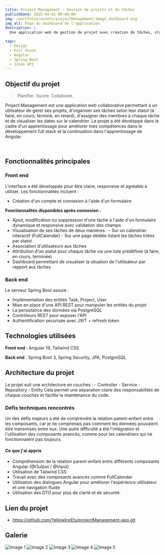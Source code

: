 ```yaml
---
title: Project Management - Gestion de projets et de tâches
publishDate: 2025-04-01 00:00:00
img: /portfolio/assets/projectManagement/image_dashboard.png
img_alt: Page du dashboard de l'application
description: |
  Une application web de gestion de projet avec création de tâches, statuts personnalisés, utilisateurs et calendrier.

tags:
  - Design
  - Full Stack
  - Angular
  - Spring Boot
  - Jikan API
---
```


## Objectif du projet

> Planifier. Suivre. Collaborer.

Project Management est une application web collaborative permettant à un utilisateur de gérer ses projets, d'organiser ses tâches selon leur statut (à faire, en cours, terminé, en retard), d'assigner des membres à chaque tâche et de visualiser les dates sur le calendrier.
Le projet a été développé dans le cadre d'un apprentissage pour améliorer mes compétences dans le développement full stack et la continuation dans l'apprentissage de Angular.

<br/>

## Fonctionnalités principales

### Front end

L'interface a été développée pour être claire, responsive et agréable à utiliser. Les fonctionnalités incluent :

- Création d'un compte et connexion à l'aide d'un formulaire

**Fonctionnalités disponibles après connexion :**

- Ajout, modification ou suppression d'une tâche à l'aide d'un formulaire dynamique et responsive avec validation des champs
- Visualisation de ses tâches de deux manières : - Sur un calendrier interactif (FullCalendar) - Sur une page dédiée listant les tâches triées par statut
- Association d'utilisateurs aux tâches
- Attribution d'un statut pour chaque tâche via une liste prédéfinie (à faire, en cours, terminée)
- Dashboard permettant de visualiser la situation de l'utilisateur par rapport aux tâches

### Back end

Le serveur Spring Boot assure :

- Implémentation des entités Task, Project, User
- Mise en place d'une API REST pour manipuler les entités du projet
- La persistance des données via PostgreSQL
- Contrôleurs REST pour exposer l'API
- Authentification sécurisée avec JWT + refresh token

## Technologies utilisées

**Front end** : Angular 19, Tailwind CSS

**Back end** : Spring Boot 3, Spring Security, JPA, PostgreSQL

## Architecture du projet

Le projet suit une architecture en couches : - Controller - Service - Repository - Entity
Cela permet une séparation claire des responsabilités de chaque couches et facilite la maintenance du code.

### Défis techniques rencontrés

Un des défis majeurs a été de comprendre la relation parent-enfant entre les composants, car je ne comprenais pas comment les données pouvaient être transmises entre eux. Une autre difficulté a été l'intégration et l'utilisation des composants avancés, comme pour les calendriers qui ne fonctionnaient pas toujours.

#### Ce que j'ai appris

- Compréhension de la relation parent-enfant entre différents composants Angular (@Output / @Input)
- Utilisation de Tailwind CSS
- Travail avec des composants avancés comme FullCalendar
- Utilisation des dialogues Angular pour améliorer l'expérience utilisateur et une navigation fluide
- Utilisation des DTO pour plus de clarté et de sécurité.

## Lien du projet

- https://github.com/YellowIceEtu/projectManagement-app.git

## Galerie

  <img src="${import.meta.env.BASE_URL}/assets/projectManagement/image_taskDetails.png" alt="Image 1" class="rounded-lg shadow"/>
  <img src="${import.meta.env.BASE_URL}/assets/projectManagement/image_taskList1.png" alt="Image 2" class="rounded-lg shadow"/>
  <img src="${import.meta.env.BASE_URL}/assets/projectManagement/image_updateTask.png" alt="Image 3" class="rounded-lg shadow"/>
  <img src="${import.meta.env.BASE_URL}/assets/projectManagement/image_addTask.png" alt="Image 4" class="rounded-lg shadow"/>
  <img src="${import.meta.env.BASE_URL}/assets/projectManagement/image_calendar1.png" alt="Image 5" class="rounded-lg shadow"/>
